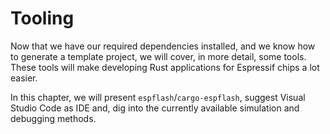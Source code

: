 # Tooling

Now that we have our required dependencies installed, and we know how to generate a
template project, we will cover, in more detail, some tools. These tools will make
developing Rust applications for Espressif chips a lot easier.

In this chapter, we will present `espflash`/`cargo-espflash`, suggest Visual Studio Code as IDE and, dig into the
currently available simulation and debugging methods.
